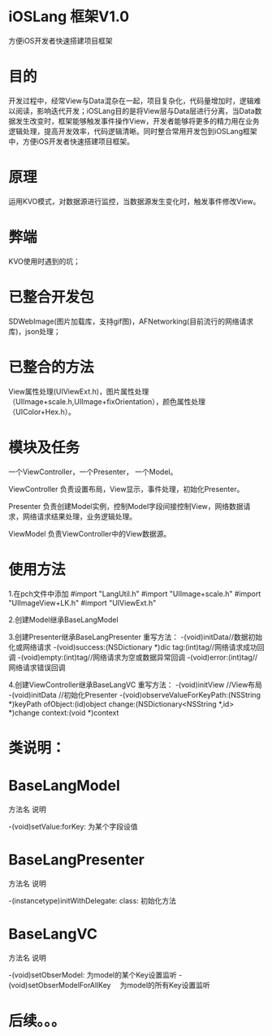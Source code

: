 # iOSLang 框架V1.0
方便iOS开发者快速搭建项目框架
# 目的
开发过程中，经常View与Data混杂在一起，项目复杂化，代码量增加时，逻辑难以阅读，影响迭代开发；iOSLang目的是将View层与Data层进行分离，当Data数据发生改变时，框架能够触发事件操作View，开发者能够将更多的精力用在业务逻辑处理，提高开发效率，代码逻辑清晰。同时整合常用开发包到iOSLang框架中，方便iOS开发者快速搭建项目框架。
# 原理
运用KVO模式，对数据源进行监控，当数据源发生变化时，触发事件修改View。
# 弊端
KVO使用时遇到的坑；
# 已整合开发包
SDWebImage(图片加载库，支持gif图)，AFNetworking(目前流行的网络请求库)，json处理；
# 已整合的方法
View属性处理(UIViewExt.h)，图片属性处理（UIImage+scale.h,UIImage+fixOrientation），颜色属性处理（UIColor+Hex.h）。
# 模块及任务
一个ViewController，一个Presenter， 一个Model。

ViewController 负责设置布局，View显示，事件处理，初始化Presenter。

Presenter 负责创建Model实例，控制Model字段间接控制View，网络数据请求，网络请求结果处理，业务逻辑处理。

ViewModel 负责ViewController中的View数据源。
# 使用方法
1.在pch文件中添加
#import "LangUtil.h"
#import "UIImage+scale.h"
#import "UIImageView+LK.h"
#import "UIViewExt.h"

2.创建Model继承BaseLangModel

3.创建Presenter继承BaseLangPresenter
重写方法：
-(void)initData//数据初始化或网络请求
-(void)success:(NSDictionary *)dic tag:(int)tag//网络请求成功回调
-(void)empty:(int)tag//网络请求为空或数据异常回调
-(void)error:(int)tag//网络请求错误回调

4.创建ViewController继承BaseLangVC
重写方法：
-(void)initView //View布局
-(void)initData //初始化Presenter
-(void)observeValueForKeyPath:(NSString *)keyPath ofObject:(id)object change:(NSDictionary<NSString *,id> *)change context:(void *)context

# 类说明：
# BaseLangModel
方法名				说明

-(void)setValue:forKey:		为某个字段设值

# BaseLangPresenter
方法名						说明

-(instancetype)initWithDelegate: class:		初始化方法

# BaseLangVC
方法名						说明

-(void)setObserModel:		为model的某个Key设置监听
-(void)setObserModelForAllKey 　为model的所有Key设置监听

# 后续。。。
